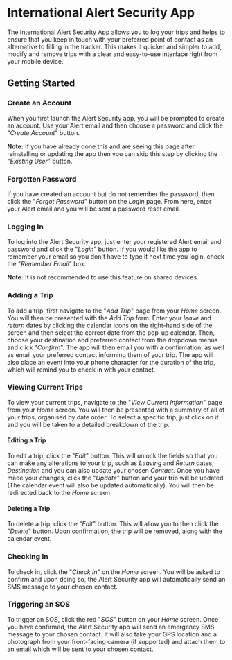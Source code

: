 # International Alert Security App

The International Alert Security App allows you to log your trips and helps to ensure that you keep in touch with your preferred point of contact as an alternative to filling in the tracker. This makes it quicker and simpler to add, modify and remove trips with a clear and easy-to-use interface right from your mobile device.

## Getting Started

### Create an Account
When you first launch the Alert Security app, you will be prompted to create an account. Use your Alert email and then choose a password and click the "*Create Account*" button.

**Note:** If you have already done this and are seeing this page after reinstalling or updating the app then you can skip this step by clicking the "*Existing User*" button.

### Forgotten Password
If you have created an account but do not remember the password, then click the "*Forgot Password*" button on the *Login* page. From here, enter your Alert email and you will be sent a password reset email.

### Logging In
To log into the Alert Security app, just enter your registered Alert email and password and click the "*Login*" button. If you would like the app to remember your email so you don't have to type it next time you login, check the "*Remember Email*" box.

**Note:** It is not recommended to use this feature on shared devices.

### Adding a Trip
To add a trip, first navigate to the "*Add Trip*" page from your *Home* screen. You will then be presented with the *Add Trip* form. Enter your *leave* and *return* dates by clicking the calendar icons on the right-hand side of the screen and then select the correct date from the pop-up calendar. Then, choose your destination and preferred contact from the dropdown menus and click "*Confirm*". The app will then email you with a confirmation, as well as email your preferred contact informing them of your trip. The app will also place an event into your phone character for the duration of the trip, which will remind you to check in with your contact.

### Viewing Current Trips
To view your current trips, navigate to the "*View Current Information*" page from your *Home* screen. You will then be presented with a summary of all of your trips, organised by date order. To select a specific trip, just click on it and you will be taken to a detailed breakdown of the trip.
#### Editing a Trip
To edit a trip, click the "*Edit*" button. This will unlock the fields so that you can make any alterations to your trip, such as *Leaving* and *Return* dates, *Destination* and you can also update your chosen *Contact*. Once you have made your changes, click the "*Update*" button and your trip will be updated (The calendar event will also be updated automatically). You will then be redirected back to the *Home* screen.
#### Deleting a Trip
To delete a trip, click the "*Edit*" button. This will allow you to then click the "*Delete*" button. Upon confirmation, the trip will be removed, along with the calendar event.

### Checking In
To check in, click the "*Check In*" on the *Home* screen. You will be asked to confirm and upon doing so, the Alert Security app will automatically send an SMS message to your chosen contact.

### Triggering an SOS
To trigger an SOS, click the red "*SOS*" button on your *Home* screen. Once you have confirmed, the Alert Security app will send an emergency SMS message to your chosen contact. It will also take your GPS location and a photograph from your front-facing camera (if supported) and attach them to an email which will be sent to your chosen contact.
